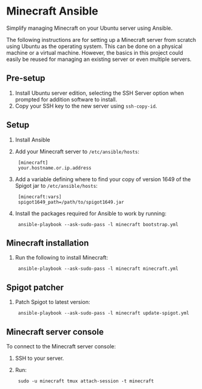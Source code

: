 # Minecraft Ansible

Simplify managing Minecraft on your Ubuntu server using Ansible.

The following instructions are for setting up a Minecraft server from scratch using Ubuntu as the operating system. This can be done on a physical machine or a virtual machine. However, the basics in this project could easily be reused for managing an existing server or even multiple servers.

## Pre-setup

1. Install Ubuntu server edition, selecting the SSH Server option when prompted for addition software to install.
2. Copy your SSH key to the new server using `ssh-copy-id`.

## Setup

1. Install Ansible
2. Add your Minecraft server to `/etc/ansible/hosts`:

        [minecraft]
        your.hostname.or.ip.address

3. Add a variable defining where to find your copy of version 1649 of the Spigot jar to `/etc/ansible/hosts`:

        [minecraft:vars]
        spigot1649_path=/path/to/spigot1649.jar

3. Install the packages required for Ansible to work by running:

        ansible-playbook --ask-sudo-pass -l minecraft bootstrap.yml

## Minecraft installation

1. Run the following to install Minecraft:

        ansible-playbook --ask-sudo-pass -l minecraft minecraft.yml

## Spigot patcher

1. Patch Spigot to latest version:

        ansible-playbook --ask-sudo-pass -l minecraft update-spigot.yml

## Minecraft server console

To connect to the Minecraft server console:

1. SSH to your server.
2. Run:

        sudo -u minecraft tmux attach-session -t minecraft
